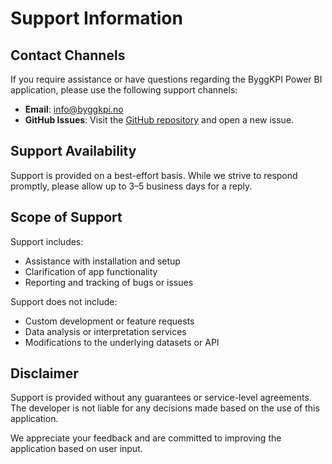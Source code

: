 # Support Information

## Contact Channels

If you require assistance or have questions regarding the ByggKPI Power BI application, please use the following support channels:

- **Email**: [info@byggkpi.no](mailto:info@byggkpi.no)
- **GitHub Issues**: Visit the [GitHub repository](https://github.com/YOUR-REPO-HERE) and open a new issue.

## Support Availability

Support is provided on a best-effort basis. While we strive to respond promptly, please allow up to 3–5 business days for a reply.

## Scope of Support

Support includes:
- Assistance with installation and setup
- Clarification of app functionality
- Reporting and tracking of bugs or issues

Support does not include:
- Custom development or feature requests
- Data analysis or interpretation services
- Modifications to the underlying datasets or API

## Disclaimer

Support is provided without any guarantees or service-level agreements. The developer is not liable for any decisions made based on the use of this application.

We appreciate your feedback and are committed to improving the application based on user input.

